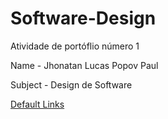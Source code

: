 # Software-Design
Atividade de portóflio número 1

Name - Jhonatan Lucas Popov Paul

Subject - Design de Software

[Default Links](https://www.google.com)

